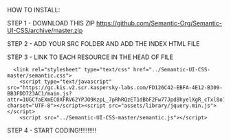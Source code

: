 HOW TO INSTALL:

STEP 1 - DOWNLOAD THIS ZIP https://github.com/Semantic-Org/Semantic-UI-CSS/archive/master.zip

STEP 2 - ADD YOUR SRC FOLDER AND ADD THE INDEX HTML FILE

STEP 3 -  LINK TO EACH RESOURCE IN THE HEAD OF FILE

      <link rel="stylesheet" type="text/css" href="../Semantic-UI-CSS-master/semantic.css">
        <script type="text/javascript" src="https://gc.kis.v2.scr.kaspersky-labs.com/FD126C42-EBFA-4E12-B309-BB3FDD723AC1/main.js?attr=1UGCfaEXmEC0XFRV62YPJO9KzpL_7pRhRQzET1dBbF2Fw77Jpd8hyelXgR_cTxl8o14qT1xm0axET0nHSHJuZtWJJZaxYNpYAsHtHIG4SfM" charset="UTF-8"></script><script src="assets/library/jquery.min.js"></script>
        <script src="../Semantic-UI-CSS-master/semantic.js"></script>

STEP 4 - START CODING!!!!!!!!!!
